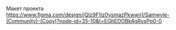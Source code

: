 Макет проекта https://www.figma.com/design/jQlz9F1iz0ysmazPkwwirI/Samwyle-(Community)-(Copy)?node-id=35-10&t=EGhEDOBk4gRvxPp0-0
